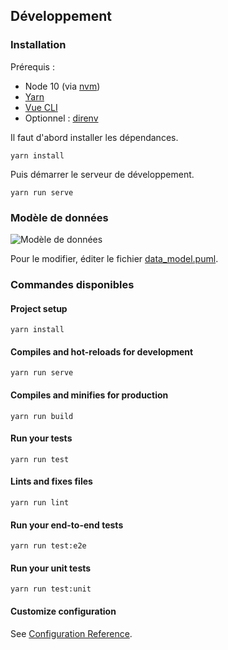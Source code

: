 ## Développement

### Installation

Prérequis :
- Node 10 (via [nvm](https://github.com/creationix/nvm#installation))
- [Yarn](https://yarnpkg.com/fr/docs/install)
- [Vue CLI](https://cli.vuejs.org/guide/installation.html)
- Optionnel : [direnv](https://github.com/direnv/direnv/#install)

Il faut d'abord installer les dépendances.
```
yarn install
```

Puis démarrer le serveur de développement.
```
yarn run serve
```

### Modèle de données

![Modèle de données](http://www.plantuml.com/plantuml/proxy?idx=0&src=https://raw.githubusercontent.com/MTES-MCT/filharmonic-ui/master/doc/data_model.puml)

Pour le modifier, éditer le fichier [data_model.puml](./doc/data_model.puml).

### Commandes disponibles

#### Project setup
```
yarn install
```

#### Compiles and hot-reloads for development
```
yarn run serve
```

#### Compiles and minifies for production
```
yarn run build
```

#### Run your tests
```
yarn run test
```

#### Lints and fixes files
```
yarn run lint
```

#### Run your end-to-end tests
```
yarn run test:e2e
```

#### Run your unit tests
```
yarn run test:unit
```

#### Customize configuration
See [Configuration Reference](https://cli.vuejs.org/config/).
